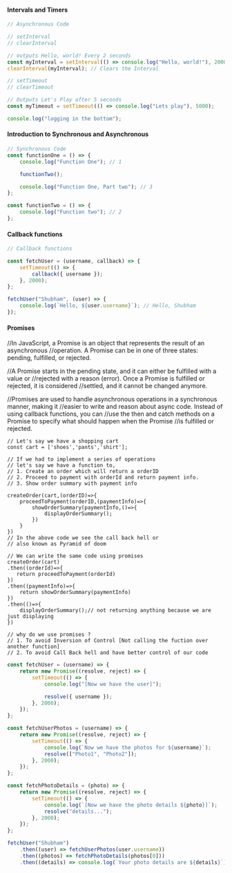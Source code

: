 #### Intervals and Timers

```js
// Asynchronous Code

// setInterval
// clearInterval

// outputs Hello, world! Every 2 seconds
const myInterval = setInterval(() => console.log("Hello, world!"), 2000);
clearInterval(myInterval); // Clears the Interval

// setTimeout
// clearTimeout

// Outputs Let's Play after 5 seconds
const myTimeout = setTimeout(() => console.log("Lets play"), 5000);

console.log("logging in the bottom");
```

#### Introduction to Synchronous and Asynchronous

```js
// Synchronous Code
const functionOne = () => {
    console.log("Function One"); // 1

    functionTwo();

    console.log("Function One, Part two"); // 3
};

const functionTwo = () => {
    console.log("Function two"); // 2
};
```

#### Callback functions

```js
// Callback functions

const fetchUser = (username, callback) => {
    setTimeout(() => {
        callback({ username });
    }, 2000);
};

fetchUser("Shubham", (user) => {
    console.log(`Hello, ${user.username}`); // Hello, Shubham
});
```

#### Promises

//In JavaScript, a Promise is an object that represents the result of an asynchronous //operation. A Promise can be in one of three states: pending, fulfilled, or rejected.

//A Promise starts in the pending state, and it can either be fulfilled with a value or //rejected with a reason (error). Once a Promise is fulfilled or rejected, it is considered //settled, and it cannot be changed anymore.

//Promises are used to handle asynchronous operations in a synchronous manner, making it //easier to write and reason about async code. Instead of using callback functions, you can //use the then and catch methods on a Promise to specify what should happen when the Promise //is fulfilled or rejected.

```js{
// Let's say we have a shopping cart
const cart = ['shoes','pants','shirt'];

// If we had to implement a series of operations
// let's say we have a function to,
// 1. Create an order which will return a orderID
// 2. Proceed to payment with orderId and return payment info.
// 3. Show order summary with payment info

createOrder(cart,(orderID)=>{
    proceedToPayment(orderID,(paymentInfo)=>{
        showOrderSummary(paymentInfo,()=>{
            displayOrderSummary();
        })
    }
})
// In the above code we see the call back hell or
// also known as Pyramid of doom

// We can write the same code using promises
createOrder(cart)
.then((orderId)=>{
   return proceedToPayment(orderId)
})
.then((paymentInfo)=>{
    return showOrderSummary(paymentInfo)
})
.then(()=>{
    displayOrderSummary();// not returning anything because we are just displaying
})

// why do we use promises ?
// 1. To avoid Inversion of Control [Not calling the fuction over another function]
// 2. To avoid Call Back hell and have better control of our code
```

```js
const fetchUser = (username) => {
    return new Promise((resolve, reject) => {
        setTimeout(() => {
            console.log("[Now we have the user]");

            resolve({ username });
        }, 2000);
    });
};

const fetchUserPhotos = (username) => {
    return new Promise((resolve, reject) => {
        setTimeout(() => {
            console.log(`Now we have the photos for ${username}`);
            resolve(["Photo1", "Photo2"]);
        }, 2000);
    });
};

const fetchPhotoDetails = (photo) => {
    return new Promise((resolve, reject) => {
        setTimeout(() => {
            console.log(`[Now we have the photo details ${photo}]`);
            resolve("details...");
        }, 2000);
    });
};

fetchUser("Shubham")
    .then((user) => fetchUserPhotos(user.username))
    .then((photos) => fetchPhotoDetails(photos[0]))
    .then((details) => console.log(`Your photo details are ${details}`));
```
